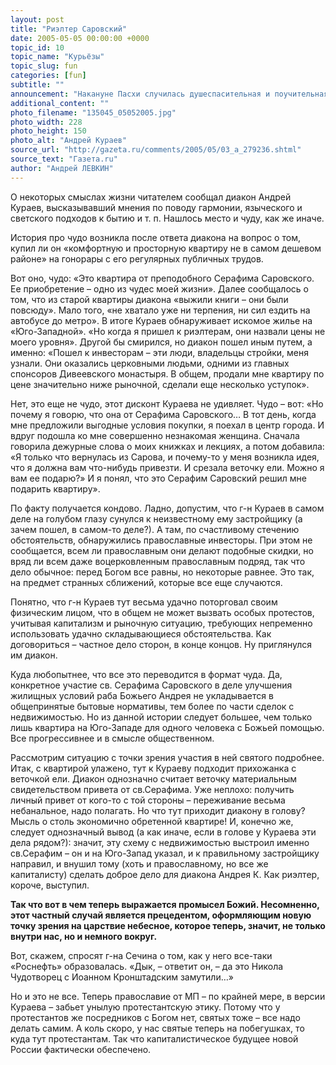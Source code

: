 ```yaml
---
layout: post
title: "Риэлтер Саровский"
date: 2005-05-05 00:00:00 +0000
topic_id: 10
topic_name: "Курьёзы"
topic_slug: fun
categories: [fun]
subtitle: ""
announcement: "Накануне Пасхи случилась душеспасительная и поучительная история. То есть случилась-то она раньше, но именно в Страстную неделю была предложена читателям издания «Собеседник» – явно в связи с усилением календарной, насущной для печатных изданий духовности."
additional_content: ""
photo_filename: "135045_05052005.jpg"
photo_width: 228
photo_height: 150
photo_alt: "Андрей Кураев"
source_url: "http://gazeta.ru/comments/2005/05/03_a_279236.shtml"
source_text: "Газета.ru"
author: "Андрей ЛЕВКИН"
---
```

О некоторых смыслах жизни читателем сообщал диакон Андрей Кураев, высказывавший мнения по поводу гармонии, языческого и светского подходов к бытию и т. п. Нашлось место и чуду, как же иначе.

История про чудо возникла после ответа диакона на вопрос о том, купил ли он «комфортную и просторную квартиру не в самом дешевом районе» на гонорары с его регулярных публичных трудов.

Вот оно, чудо: «Это квартира от преподобного Серафима Саровского. Ее приобретение – одно из чудес моей жизни». Далее сообщалось о том, что из старой квартиры диакона «выжили книги – они были повсюду». Мало того, «не хватало уже ни терпения, ни сил ездить на автобусе до метро». В итоге Кураев обнаруживает искомое жилье на «Юго-Западной». «Но когда я пришел к риэлтерам, они назвали цены не моего уровня». Другой бы смирился, но диакон пошел иным путем, а именно: «Пошел к инвесторам – эти люди, владельцы стройки, меня узнали. Они оказались церковными людьми, одними из главных спонсоров Дивеевского монастыря. В общем, продали мне квартиру по цене значительно ниже рыночной, сделали еще несколько уступок».

Нет, это еще не чудо, этот дисконт Кураева не удивляет. Чудо – вот: «Но почему я говорю, что она от Серафима Саровского… В тот день, когда мне предложили выгодные условия покупки, я поехал в центр города. И вдруг подошла ко мне совершенно незнакомая женщина. Сначала говорила дежурные слова о моих книжках и лекциях, а потом добавила: «Я только что вернулась из Сарова, и почему-то у меня возникла идея, что я должна вам что-нибудь привезти. И срезала веточку ели. Можно я вам ее подарю?» И я понял, что это Серафим Саровский решил мне подарить квартиру».

По факту получается кондово. Ладно, допустим, что г-н Кураев в самом деле на голубом глазу сунулся к неизвестному ему застройщику (а зачем пошел, в самом-то деле?). А там, по счастливому стечению обстоятельств, обнаружились православные инвесторы. При этом не сообщается, всем ли православным они делают подобные скидки, но вряд ли всем даже воцерковленным православным подряд, так что дело обычное: перед Богом все равны, но некоторые равнее. Это так, на предмет странных сближений, которые все еще случаются.

Понятно, что г-н Кураев тут весьма удачно поторговал своим физическим лицом, что в общем не может вызвать особых протестов, учитывая капитализм и рыночную ситуацию, требующих непременно использовать удачно складывающиеся обстоятельства. Как договориться – частное дело сторон, в конце концов. Ну приглянулся им диакон.

Куда любопытнее, что все это переводится в формат чуда. Да, конкретное участие св. Серафима Саровского в деле улучшения жилищных условий раба Божьего Андрея не укладывается в общепринятые бытовые нормативы, тем более по части сделок с недвижимостью. Но из данной истории следует большее, чем только лишь квартира на Юго-Западе для одного человека с Божьей помощью. Все прогрессивнее и в смысле общественном.

Рассмотрим ситуацию с точки зрения участия в ней святого подробнее. Итак, с квартирой улажено, тут к Кураеву подходит прихожанка с веточкой ели. Диакон однозначно считает веточку материальным свидетельством привета от св.Серафима. Уже неплохо: получить личный привет от кого-то с той стороны – переживание весьма небанальное, надо полагать. Но что тут приходит диакону в голову? Мысль о столь экономично обретенной квартире! И, конечно же, следует однозначный вывод (а как иначе, если в голове у Кураева эти дела рядом?): значит, эту схему с недвижимостью выстроил именно св.Серафим – он и на Юго-Запад указал, и к правильному застройщику направил, и внушил тому (хоть и православному, но все же капиталисту) сделать доброе дело для диакона Андрея К. Как риэлтер, короче, выступил.

<strong></em>Так что вот в чем теперь выражается промысел Божий. Несомненно, этот частный случай является прецедентом, оформляющим новую точку зрения на царствие небесное, которое теперь, значит, не только внутри нас, но и немного вокруг.</em></strong>

Вот, скажем, спросят г-на Сечина о том, как у него все-таки «Роснефть» образовалась. «Дык, – ответит он, – да это Никола Чудотворец с Иоанном Кронштадским замутили…»

Но и это не все. Теперь православие от МП – по крайней мере, в версии Кураева – забьет унылую протестантскую этику. Потому что у протестантов же посредников с Богом нет, святых тоже – все надо делать самим. А коль скоро, у нас святые теперь на побегушках, то куда тут протестантам. Так что капиталистическое будущее новой России фактически обеспечено.
